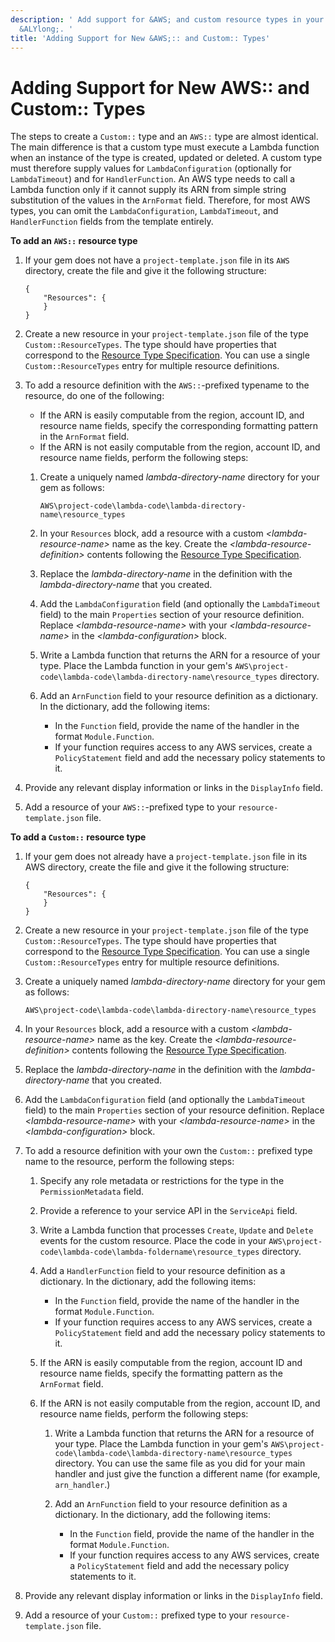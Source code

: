 ```yaml
---
description: ' Add support for &AWS; and custom resource types in your cloud gem for
  &ALYlong;. '
title: 'Adding Support for New &AWS;:: and Custom:: Types'
---
```

# Adding Support for New AWS:: and Custom:: Types<a name="cloud-canvas-cgf-adding-aws-resources-adding-support-for-new-aws-and-custom-types"></a>

The steps to create a `Custom::` type and an `AWS::` type are almost identical\. The main difference is that a custom type must execute a Lambda function when an instance of the type is created, updated or deleted\. A custom type must therefore supply values for `LambdaConfiguration` \(optionally for `LambdaTimeout`\) and for `HandlerFunction`\. An AWS type needs to call a Lambda function only if it cannot supply its ARN from simple string substitution of the values in the `ArnFormat` field\. Therefore, for most AWS types, you can omit the `LambdaConfiguration`, `LambdaTimeout`, and `HandlerFunction` fields from the template entirely\.

**To add an `AWS::` resource type**

1. If your gem does not have a `project-template.json` file in its `AWS` directory, create the file and give it the following structure:

   ```
   {
       "Resources": {
       }
   }
   ```

1. Create a new resource in your `project-template.json` file of the type `Custom::ResourceTypes`\. The type should have properties that correspond to the [Resource Type Specification](/docs/userguide/gems/cloud-canvas/cgf-adding-aws-resources-resource-type-specification.md)\. You can use a single `Custom::ResourceTypes` entry for multiple resource definitions\.

1. To add a resource definition with the `AWS::`\-prefixed typename to the resource, do one of the following:
   + If the ARN is easily computable from the region, account ID, and resource name fields, specify the corresponding formatting pattern in the `ArnFormat` field\.
   + If the ARN is not easily computable from the region, account ID, and resource name fields, perform the following steps:

   1. Create a uniquely named *lambda\-directory\-name* directory for your gem as follows:

      `AWS\project-code\lambda-code\lambda-directory-name\resource_types`

   1. In your `Resources` block, add a resource with a custom *<lambda\-resource\-name>* name as the key\. Create the *<lambda\-resource\-definition>* contents following the [Resource Type Specification](/docs/userguide/gems/cloud-canvas/cgf-adding-aws-resources-resource-type-specification.md)\.

   1. Replace the *lambda\-directory\-name* in the definition with the *lambda\-directory\-name* that you created\.

   1. Add the `LambdaConfiguration` field \(and optionally the `LambdaTimeout` field\) to the main `Properties` section of your resource definition\. Replace *<lambda\-resource\-name>* with your *<lambda\-resource\-name>* in the *<lambda\-configuration>* block\.

   1. Write a Lambda function that returns the ARN for a resource of your type\. Place the Lambda function in your gem's `AWS\project-code\lambda-code\lambda-directory-name\resource_types` directory\.

   1. Add an `ArnFunction` field to your resource definition as a dictionary\. In the dictionary, add the following items:
      + In the `Function` field, provide the name of the handler in the format `Module.Function`\.
      + If your function requires access to any AWS services, create a `PolicyStatement` field and add the necessary policy statements to it\.

1. Provide any relevant display information or links in the `DisplayInfo` field\.

1. Add a resource of your `AWS::`\-prefixed type to your `resource-template.json` file\.

**To add a `Custom::` resource type**

1. If your gem does not already have a `project-template.json` file in its AWS directory, create the file and give it the following structure:

   ```
   {
       "Resources": {
       }
   }
   ```

1. Create a new resource in your `project-template.json` file of the type `Custom::ResourceTypes`\. The type should have properties that correspond to the [Resource Type Specification](/docs/userguide/gems/cloud-canvas/cgf-adding-aws-resources-resource-type-specification.md)\. You can use a single `Custom::ResourceTypes` entry for multiple resource definitions\.

1. Create a uniquely named *lambda\-directory\-name* directory for your gem as follows:

   `AWS\project-code\lambda-code\lambda-directory-name\resource_types`

1. In your `Resources` block, add a resource with a custom *<lambda\-resource\-name>* name as the key\. Create the *<lambda\-resource\-definition>* contents following the [Resource Type Specification](/docs/userguide/gems/cloud-canvas/cgf-adding-aws-resources-resource-type-specification.md)\.

1. Replace the *lambda\-directory\-name* in the definition with the *lambda\-directory\-name* that you created\.

1. Add the `LambdaConfiguration` field \(and optionally the `LambdaTimeout` field\) to the main `Properties` section of your resource definition\. Replace *<lambda\-resource\-name>* with your *<lambda\-resource\-name>* in the *<lambda\-configuration>* block\.

1. To add a resource definition with your own the `Custom::` prefixed type name to the resource, perform the following steps:

   1. Specify any role metadata or restrictions for the type in the `PermissionMetadata` field\.

   1. Provide a reference to your service API in the `ServiceApi` field\.

   1. Write a Lambda function that processes `Create`, `Update` and `Delete` events for the custom resource\. Place the code in your `AWS\project-code\lambda-code\lambda-foldername\resource_types` directory\.

   1. Add a `HandlerFunction` field to your resource definition as a dictionary\. In the dictionary, add the following items:
      + In the `Function` field, provide the name of the handler in the format `Module.Function`\.
      + If your function requires access to any AWS services, create a `PolicyStatement` field and add the necessary policy statements to it\.

   1. If the ARN is easily computable from the region, account ID and resource name fields, specify the formatting pattern as the `ArnFormat` field\.

   1. If the ARN is not easily computable from the region, account ID, and resource name fields, perform the following steps:

      1. Write a Lambda function that returns the ARN for a resource of your type\. Place the Lambda function in your gem's `AWS\project-code\lambda-code\lambda-directory-name\resource_types` directory\. You can use the same file as you did for your main handler and just give the function a different name \(for example, `arn_handler`\.\)

      1. Add an `ArnFunction` field to your resource definition as a dictionary\. In the dictionary, add the following items:
         + In the `Function` field, provide the name of the handler in the format `Module.Function`\.
         + If your function requires access to any AWS services, create a `PolicyStatement` field and add the necessary policy statements to it\.

1. Provide any relevant display information or links in the `DisplayInfo` field\.

1. Add a resource of your `Custom::` prefixed type to your `resource-template.json` file\.